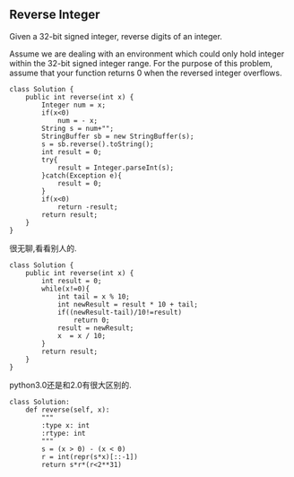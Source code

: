 ## Reverse Integer

Given a 32-bit signed integer, reverse digits of an integer.

Assume we are dealing with an environment which could only hold integer within the 32-bit signed integer range. For the purpose of this problem, assume that your function returns 0 when the reversed integer overflows.

	class Solution {
	    public int reverse(int x) {
	        Integer num = x;
	        if(x<0)
	            num = - x;
	        String s = num+"";
	        StringBuffer sb = new StringBuffer(s);
	        s = sb.reverse().toString();
	        int result = 0;
	        try{
	            result = Integer.parseInt(s);
	        }catch(Exception e){
	            result = 0;    
	        }
	        if(x<0)
	            return -result;
	        return result;
	    }
	}

很无聊,看看别人的.

	class Solution {
	    public int reverse(int x) {
	        int result = 0;
	        while(x!=0){
	            int tail = x % 10;
	            int newResult = result * 10 + tail;
	            if((newResult-tail)/10!=result)
	                return 0;
	            result = newResult;
	            x  = x / 10;
	        }
	        return result;
	    }
	}

python3.0还是和2.0有很大区别的.

	class Solution:
	    def reverse(self, x):
	        """
	        :type x: int
	        :rtype: int
	        """
	        s = (x > 0) - (x < 0)
	        r = int(repr(s*x)[::-1])
	        return s*r*(r<2**31)